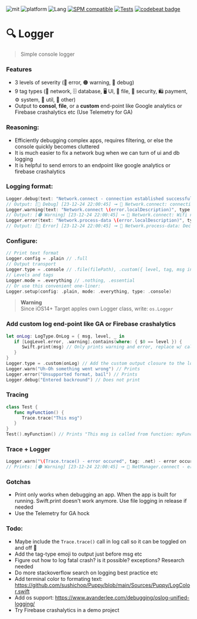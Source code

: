 ![mit](https://img.shields.io/badge/License-MIT-brightgreen.svg)
![platform](https://img.shields.io/badge/Platform-iOS/macOS-blue.svg)
![Lang](https://img.shields.io/badge/Language-Swift%205-orange.svg)
[![SPM compatible](https://img.shields.io/badge/SPM-compatible-4BC51D.svg?style=flat)](https://github.com/apple/swift)
[![Tests](https://github.com/sentryco/Logger/actions/workflows/Tests.yml/badge.svg)](https://github.com/sentryco/Logger/actions/workflows/Tests.yml)
[![codebeat badge](https://codebeat.co/badges/1b701174-9272-4fc9-9de4-3e12af2094d6)](https://codebeat.co/projects/github-com-sentryco-logger-main)

# 🔍 Logger

> Simple console logger

### Features
- 3 levels of severity (🔴 error, 🟠 warning, 🔵️ debug)
- 9 tag types (📡 network, 🗄 database, 🖥 UI, 💾 file, 🔑 security, 🛍 payment, ⚙️ system, 🧰 util, 📝 other)
- Output to **consol**, **file**, or a **custom** end-point like Google analytics or Firebase crashalytics etc (Use Telemetry for GA)

### Reasoning:
- Efficiently debugging complex apps, requires filtering, or else the console quickly becomes cluttered
- It is much easier to fix a network bug when we can turn of ui and db logging
- It is helpful to send errors to an endpoint like google analytics or firebase crashalytics

### Logging format:
```swift
Logger.debug(text: "Network.connect - connection established successfully", type: .net)
// Output: [🔵️ Debug] [23-12-24 22:00:45] ➞ 📡 Network.connect: connection established successfully
Logger.warning(text: "Network.connect \(error.localDescription)", type: .net)
// Output: [️🟠 Warning] [23-12-24 22:00:45] ➞ 📡 Network.connect: Wifi not turned on
Logger.error(text: "Network.process-data \(error.localDescription)", type: .net)
// Output: [🔴 Error] [23-12-24 22:00:45] ➞ 📡 Network.process-data: Decoding was unsuccessful. Nothing was saved
```

### Configure:
```swift
// Print text format
Logger.config = .plain // .full
// Output transport
Logger.type = .console // .file(filePath), .custom({ level, tag, msg in })
// Levels and tags
Logger.mode = .everything // .nothing, .essential
// Or use this convenient one-liner:
Logger.setup(config: .plain, mode: .everything, type: .console)
```

> **Warning**  
> Since iOS14+ Target apples own Logger class, write: `os.Logger`


### Add custom log end-point like GA or Firebase crashalytics
```swift
let onLog: LogType.OnLog = { msg, level, _ in
   if [LogLevel.error, .warning].contains(where: { $0 == level }) {
      Swift.print(msg) // Only prints warning and error, replace w/ call to GA etc
   }
}
Logger.type = .custom(onLog) // Add the custom output closure to the logger
Logger.warn("Uh-Oh something went wrong") // Prints
Logger.error("Unsupported format, bail") // Prints
Logger.debug("Entered backround") // Does not print
```

### Tracing
```swift
class Test {
   func myFunction() {
      Trace.trace("This msg")
   }
}
Test().myFunction() // Prints "This msg is called from function: myFunction in class: Test on line: 13"
```

### Trace + Logger
```swift
Logger.warn("\(Trace.trace() - error occured", tag: .net) - error occured") // Called inside NetManager.connect
// Prints: [️🟠 Warning] [23-12-24 22:00:45] ➞ 📡 NetManager.connect - error occured
```

### Gotchas
- Print only works when debugging an app. When the app is built for running. Swift.print doesn't work anymore. Use file logging in release if needed
- Use the Telemetry for GA hock

### Todo:
- Maybe include the `Trace.trace()` call in log call so it can be toggled on and off 🤔
- Add the tag-type emoji to output just before msg etc
- Figure out how to log fatal crash? is it possible? exceptions? Research needed
- Do more stackoverflow search on logging best practice etc
- Add terminal color to formating text: https://github.com/sushichop/Puppy/blob/main/Sources/Puppy/LogColor.swift
- Add os support:  https://www.avanderlee.com/debugging/oslog-unified-logging/
- Try Firebase crashalytics in a demo project
